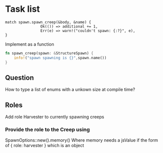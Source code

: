 # Task list

```
match spawn.spawn_creep(&body, &name) {
                Ok(()) => additional += 1,
                Err(e) => warn!("couldn't spawn: {:?}", e),
}
```
Implement as a function

```rust
fn spawn_creep(spawn: &StructureSpawn) {
    info!("spawn spawning is {}",spawn.name())
}
```
## Question
How to type a list of enums with a unkown size at compile time?

## Roles

Add role Harvester to currently spawning creeps

### Provide the role to the Creep using

SpawnOptions::new().memory()
Where memory needs a jsValue if the form of { role: harvester } which is an object
